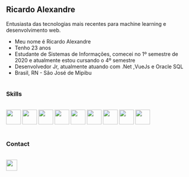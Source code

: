 ## Ricardo Alexandre

Entusiasta das tecnologias mais recentes para machine learning e desenvolvimento web.

- Meu nome é Ricardo Alexandre 
- Tenho 23 anos
- Estudante de Sistemas de Informações, comecei no 1º semestre de 2020 e atualmente estou cursando o 4º semestre
- Desenvolvedor Jr, atualmente atuando com .Net ,VueJs e Oracle SQL
- Brasil, RN - São José de Mipibu

#
### Skills
  <div style="display: inline_block"><br>
  <img height="40cm" src="https://cdn.jsdelivr.net/gh/devicons/devicon/icons/java/java-original.svg" />
  <img height="40cm" src="https://cdn.jsdelivr.net/gh/devicons/devicon/icons/csharp/csharp-original.svg" />
  <img height="40cm" src="https://cdn.jsdelivr.net/gh/devicons/devicon/icons/dotnetcore/dotnetcore-original.svg" />
  <img height="40cm" src="https://cdn.jsdelivr.net/gh/devicons/devicon/icons/python/python-original.svg" />
  <img height="40cm" src="https://cdn.jsdelivr.net/gh/devicons/devicon/icons/vuejs/vuejs-original.svg" />
  <img height="40cm" src="https://cdn.jsdelivr.net/gh/devicons/devicon/icons/javascript/javascript-original.svg" />
  <img height="40cm" src="https://cdn.jsdelivr.net/gh/devicons/devicon/icons/html5/html5-original.svg" />
  <img height="40cm" src="https://cdn.jsdelivr.net/gh/devicons/devicon/icons/css3/css3-original.svg" />
  <img height="40cm" src="https://cdn.jsdelivr.net/gh/devicons/devicon/icons/oracle/oracle-original.svg" />
  </div>

#

### Contact
  <div style="display: inline_block"><br> 
  <a href="mailto:ricardo.barros.jr@gmail.com" target="_blank"><img height="30cm"src="https://img.shields.io/badge/Gmail-D14836?style=for-the-badge&logo=gmail&logoColor=white" target="_blank"></a>
  </div>
